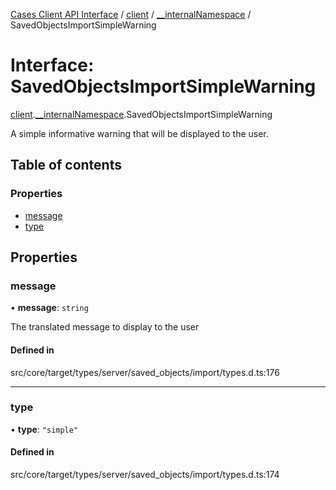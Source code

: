 [Cases Client API Interface](../README.md) / [client](../modules/client.md) / [\_\_internalNamespace](../modules/client.__internalNamespace.md) / SavedObjectsImportSimpleWarning

# Interface: SavedObjectsImportSimpleWarning

[client](../modules/client.md).[__internalNamespace](../modules/client.__internalNamespace.md).SavedObjectsImportSimpleWarning

A simple informative warning that will be displayed to the user.

## Table of contents

### Properties

- [message](client.__internalNamespace.SavedObjectsImportSimpleWarning.md#message)
- [type](client.__internalNamespace.SavedObjectsImportSimpleWarning.md#type)

## Properties

### message

• **message**: `string`

The translated message to display to the user

#### Defined in

src/core/target/types/server/saved_objects/import/types.d.ts:176

___

### type

• **type**: ``"simple"``

#### Defined in

src/core/target/types/server/saved_objects/import/types.d.ts:174
